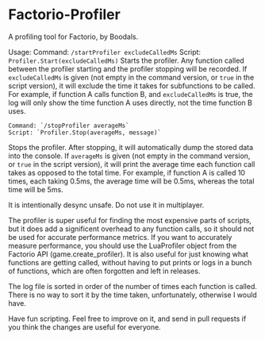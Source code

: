 # Factorio-Profiler

A profiling tool for Factorio, by Boodals.

Usage:
	Command: `/startProfiler excludeCalledMs`
	Script: `Profiler.Start(excludeCalledMs)`
Starts the profiler. Any function called between the profiler starting and the profiler stopping will be recorded. If `excludeCalledMs` is given (not empty in the command version, or `true` in the script version), it will exclude the time it takes for subfunctions to be called. For example, if function A calls function B, and `excludeCalledMs` is true, the log will only show the time function A uses directly, not the time function B uses.

	Command: `/stopProfiler averageMs`
	Script: `Profiler.Stop(averageMs, message)`
Stops the profiler. After stopping, it will automatically dump the stored data into the console. If `averageMs` is given (not empty in the command version, or `true` in the script version), it will print the average time each function call takes as opposed to the total time. For example, if function A is called 10 times, each taking 0.5ms, the average time will be 0.5ms, whereas the total time will be 5ms.


It is intentionally desync unsafe. Do not use it in multiplayer.

The profiler is super useful for finding the most expensive parts of scripts, but it does add a significent overhead to any function calls, so it should not be used for accurate performance metrics. If you want to accurately measure performance, you should use the LuaProfiler object from the Factorio API (game.create_profiler).
It is also useful for just knowing what functions are getting called, without having to put prints or logs in a bunch of functions, which are often forgotten and left in releases.

The log file is sorted in order of the number of times each function is called. There is no way to sort it by the time taken, unfortunately, otherwise I would have.

Have fun scripting. Feel free to improve on it, and send in pull requests if you think the changes are useful for everyone.

